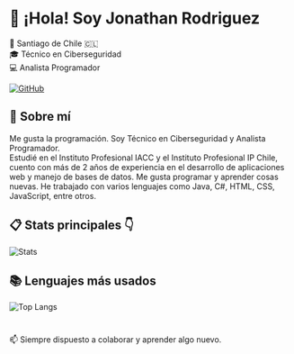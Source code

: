 # 👋 ¡Hola! Soy Jonathan Rodriguez

📍 Santiago de Chile 🇨🇱  
🎓 Técnico en Ciberseguridad  
💻 Analista Programador

[![GitHub](https://img.shields.io/badge/GitHub-Jonaaxsic-181717?style=for-the-badge&logo=github&logoColor=white)](https://github.com/Jonaaxsic)

## 🧑 Sobre mí

Me gusta la programación. Soy Técnico en Ciberseguridad y Analista Programador.  
Estudié en el Instituto Profesional IACC y el Instituto Profesional IP Chile, cuento con más de 2 años de experiencia en el desarrollo de aplicaciones web y manejo de bases de datos.</small>
Me gusta programar y aprender cosas nuevas. He trabajado con varios lenguajes como Java, C#, HTML, CSS, JavaScript, entre otros.

## 📋 Stats principales 👇
![Stats](https://github-readme-stats.vercel.app/api?username=Jonaaxsic&theme=tokyonight&show_icons=true&hide_border=true&count_private=true)

## 📚 Lenguajes más usados

![Top Langs](https://github-readme-stats.vercel.app/api/top-langs/?username=Jonaaxsic&theme=tokyonight&hide_border=true&langs_count=8)

#
 📫 Siempre dispuesto a colaborar y aprender algo nuevo.

